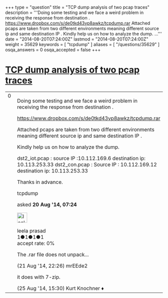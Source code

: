 +++
type = "question"
title = "TCP dump analysis of two pcap traces"
description = '''Doing some testing and we face a weird problem in receiving the response from destination . https://www.dropbox.com/s/de0tkd43vp8awkz/tcpdump.rar Attached pcaps are taken from two different environments meaning different source ip and same destination IP . Kindly help us on how to analyze the dump. ...'''
date = "2014-08-20T07:24:00Z"
lastmod = "2014-08-20T07:24:00Z"
weight = 35629
keywords = [ "tcpdump" ]
aliases = [ "/questions/35629" ]
osqa_answers = 0
osqa_accepted = false
+++

<div class="headNormal">

# [TCP dump analysis of two pcap traces](/questions/35629/tcp-dump-analysis-of-two-pcap-traces)

</div>

<div id="main-body">

<div id="askform">

<table id="question-table" style="width:100%;"><colgroup><col style="width: 50%" /><col style="width: 50%" /></colgroup><tbody><tr class="odd"><td style="width: 30px; vertical-align: top"><div class="vote-buttons"><div id="post-35629-score" class="post-score" title="current number of votes">0</div><div id="favorite-count" class="favorite-count"></div></div></td><td><div id="item-right"><div class="question-body"><p>Doing some testing and we face a weird problem in receiving the response from destination .</p><p><a href="https://www.dropbox.com/s/de0tkd43vp8awkz/tcpdump.rar">https://www.dropbox.com/s/de0tkd43vp8awkz/tcpdump.rar</a></p><p>Attached pcaps are taken from two different environments meaning different source ip and same destination IP .</p><p>Kindly help us on how to analyze the dump.</p><p>dst2_iot.pcap : source IP :10.112.169.6 destination ip: 10.113.253.33 dst2_con.pcap : Source IP : 10.112.169.12 destination ip: 10.113.253.33</p><p>Thanks in advance.</p></div><div id="question-tags" class="tags-container tags">tcpdump</div><div id="question-controls" class="post-controls"></div><div class="post-update-info-container"><div class="post-update-info post-update-info-user"><p>asked <strong>20 Aug '14, 07:24</strong></p><img src="https://secure.gravatar.com/avatar/7520794959c56d3e04a2ba269c7231d2?s=32&amp;d=identicon&amp;r=g" class="gravatar" width="32" height="32" alt="leela%20prasad&#39;s gravatar image" /><p>leela prasad<br />
<span class="score" title="1 reputation points">1</span><span title="1 badges"><span class="badge1">●</span><span class="badgecount">1</span></span><span title="1 badges"><span class="silver">●</span><span class="badgecount">1</span></span><span title="1 badges"><span class="bronze">●</span><span class="badgecount">1</span></span><br />
<span class="accept_rate" title="Rate of the user&#39;s accepted answers">accept rate:</span> <span title="leela prasad has no accepted answers">0%</span></p></div></div><div id="comments-container-35629" class="comments-container"><span id="35666"></span><div id="comment-35666" class="comment"><div id="post-35666-score" class="comment-score"></div><div class="comment-text"><p>The .rar file does not unpack...</p></div><div id="comment-35666-info" class="comment-info"><span class="comment-age">(21 Aug '14, 22:26)</span> mrEEde2</div></div><span id="35731"></span><div id="comment-35731" class="comment"><div id="post-35731-score" class="comment-score"></div><div class="comment-text"><p>it does with 7-zip.</p></div><div id="comment-35731-info" class="comment-info"><span class="comment-age">(25 Aug '14, 15:30)</span> Kurt Knochner ♦</div></div></div><div id="comment-tools-35629" class="comment-tools"></div><div class="clear"></div><div id="comment-35629-form-container" class="comment-form-container"></div><div class="clear"></div></div></td></tr></tbody></table>

</div>

</div>

